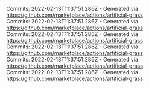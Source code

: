 Commits: 2022-02-13T11:37:51.286Z - Generated via https://github.com/marketplace/actions/artificial-grass
<br>
Commits: 2022-02-13T11:37:51.286Z - Generated via https://github.com/marketplace/actions/artificial-grass
<br>
Commits: 2022-02-13T11:37:51.286Z - Generated via https://github.com/marketplace/actions/artificial-grass
<br>
Commits: 2022-02-13T11:37:51.286Z - Generated via https://github.com/marketplace/actions/artificial-grass
<br>
Commits: 2022-02-13T11:37:51.286Z - Generated via https://github.com/marketplace/actions/artificial-grass
<br>
Commits: 2022-02-13T11:37:51.286Z - Generated via https://github.com/marketplace/actions/artificial-grass
<br>
